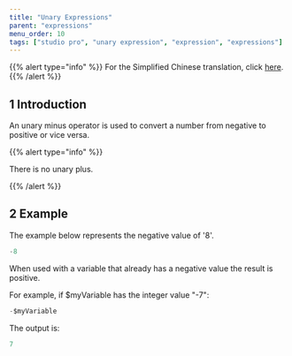 ```yaml
---
title: "Unary Expressions"
parent: "expressions"
menu_order: 10
tags: ["studio pro", "unary expression", "expression", "expressions"]
---
```


{{% alert type="info" %}}
For the Simplified Chinese translation, click [here]().
{{% /alert %}}

## 1 Introduction

An unary minus operator is used to convert a number from negative to positive or vice versa. 

{{% alert type="info" %}}

There is no unary plus.

{{% /alert %}}

## 2 Example

The example below represents the negative value of '8'.

```java
-8
```

When used with a variable that already has a negative value the result is positive.

For example, if $myVariable has the integer value "-7": 

```java
-$myVariable
```

The output is:

```java
7
```

